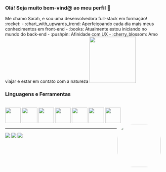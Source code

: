 ### Olá! Seja muito bem-vind@ ao meu perfil 👋

<div>
    Me chamo Sarah, e sou uma desenvolvedora full-stack em formação! :rocket:
    - :chart_with_upwards_trend: Aperfeiçoando cada dia mais meus conhecimentos em front-end
    - :books: Atualmente estou iniciando no mundo do back-end
    - :pushpin: Afinidade com UX
    - :cherry_blossom: Amo viajar e estar em contato com a natureza
  <img height="150em" src="https://github-readme-stats.vercel.app/api/top-langs/?username=SarahBezerra&layout=compact&langs_count=7&theme=dracula"/>
</div>

### Linguagens e Ferramentas 
<div style="display: inline_block"><br>
  <img src="https://img.icons8.com/color/48/000000/javascript--v1.png" width="50px"/>
  <img src="https://img.icons8.com/color/48/000000/html-5--v1.png" width="50px"/>
  <img src="https://img.icons8.com/color/48/000000/css3.png" width="50px"/>
  <img src="https://img.icons8.com/ultraviolet/80/000000/react--v1.png" width="50px"/>
  <img src="https://img.icons8.com/fluency/48/000000/node-js.png" width="50px"/>
  <img src="https://img.icons8.com/fluency/48/000000/visual-studio-code-2019.png" width="50px"/>
  <img src="https://img.icons8.com/color/48/000000/linux--v1.png" width="50px"/>
  
  <img align="right" alt="" height="140" style="border-radius:50px;" src="https://steamuserimages-a.akamaihd.net/ugc/1631947648964785474/81CBA15178466DD47195A239232202E78987B714/?imw=637&imh=358&ima=fit&impolicy=Letterbox&imcolor=%23000000&letterbox=true">
</div>

 <hr/> 

<div> 
  <a href="https://www.instagram.com/sarah_bzrra/" target="_blank"><img src="https://img.shields.io/badge/-Instagram-%23E4405F?style=for-the-badge&logo=instagram&logoColor=white"></a>
  <a href = "mailto:sarahbezerra@gmail.com"><img src="https://img.shields.io/badge/-Gmail-%23333?style=for-the-badge&logo=gmail&logoColor=white" target="_blank"></a>
  <a href="https://www.linkedin.com/in/sarah-bezerra-0a8124213/" target="_blank"><img src="https://img.shields.io/badge/-LinkedIn-%230077B5?style=for-the-badge&logo=linkedin&logoColor=white" target="_blank"></a>  
</div>
  
  
